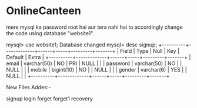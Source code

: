# OnlineCanteen

mere mysql ka password root hai aur tera nahi hai to accordingly change the code
using database "website1".


mysql> use website1;
Database changed
mysql> desc signup;
+----------+-------------+------+-----+---------+-------+
| Field    | Type        | Null | Key | Default | Extra |
+----------+-------------+------+-----+---------+-------+
| email    | varchar(50) | NO   | PRI | NULL    |       |
| password | varchar(50) | NO   |     | NULL    |       |
| mobile   | bigint(10)  | NO   |     | NULL    |       |
| gender   | varchar(6)  | YES  |     | NULL    |       |
+----------+-------------+------+-----+---------+-------+


New Files Addes:-

signup
login
forget
forget1
recovery

